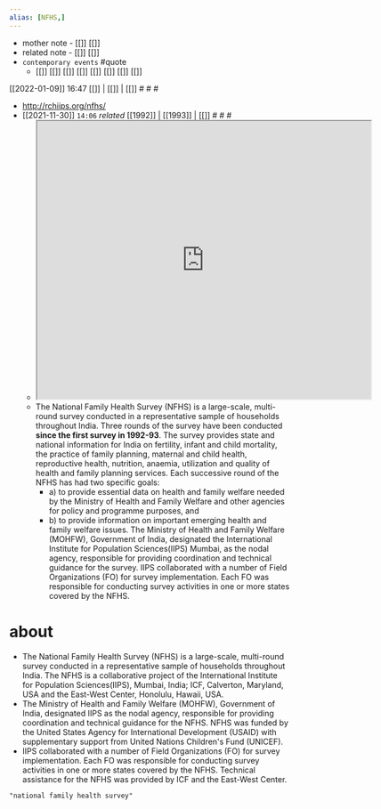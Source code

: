 ```yaml
---
alias: [NFHS,]
---
```

- mother note - [[]] [[]]
- related note - [[]] [[]]
- `contemporary events` #quote 
	- [[]] [[]] [[]] [[]] [[]] [[]] [[]] [[]]

[[2022-01-09]] 16:47 [[]] | [[]] | [[]] # # #
- http://rchiips.org/nfhs/
- [[2021-11-30]]  `14:06` _related_ [[1992]] | [[1993]] | [[]] # # #
	- <iframe src="http://rchiips.org/nfhs/" width="600" height="500" ></iframe>
	-  The National Family Health Survey (NFHS) is a large-scale, multi-round survey conducted in a representative sample of households throughout India. Three rounds of the survey have been conducted **since the first survey in 1992-93**. The survey provides state and national information for India on fertility, infant and child mortality, the practice of family planning, maternal and child health, reproductive health, nutrition, anaemia, utilization and quality of health and family planning services. Each successive round of the NFHS has had two specific goals:
		- a) to provide essential data on health and family welfare needed by the Ministry of Health and Family Welfare and other agencies for policy and programme purposes, and
		- b) to provide information on important emerging health and family welfare issues. The Ministry of Health and Family Welfare (MOHFW), Government of India, designated the International Institute for Population Sciences(IIPS) Mumbai, as the nodal agency, responsible for providing coordination and technical guidance for the survey. IIPS collaborated with a number of Field Organizations (FO) for survey implementation. Each FO was responsible for conducting survey activities in one or more states covered by the NFHS.

# about
- The National Family Health Survey (NFHS) is a large-scale, multi-round survey conducted in a representative sample of households throughout India. The NFHS is a collaborative project of the International Institute for Population Sciences(IIPS), Mumbai, India; ICF, Calverton, Maryland, USA and the East-West Center, Honolulu, Hawaii, USA.
- The Ministry of Health and Family Welfare (MOHFW), Government of India, designated IIPS as the nodal agency, responsible for providing coordination and technical guidance for the NFHS. NFHS was funded by the United States Agency for International Development (USAID) with supplementary support from United Nations Children's Fund (UNICEF).
- IIPS collaborated with a number of Field Organizations (FO) for survey implementation. Each FO was responsible for conducting survey activities in one or more states covered by the NFHS. Technical assistance for the NFHS was provided by ICF and the East-West Center. 

```query 2022-01-09 16:47
"national family health survey"
```
